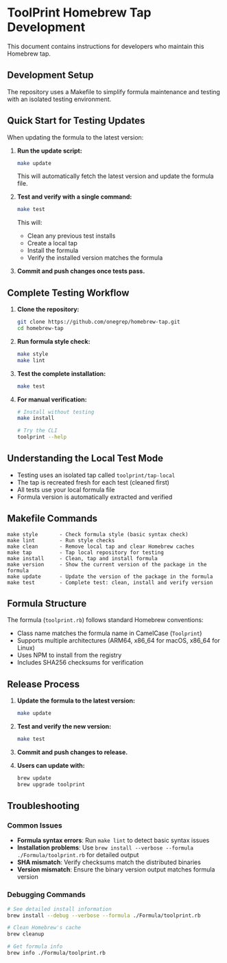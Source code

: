 # ToolPrint Homebrew Tap Development

This document contains instructions for developers who maintain this Homebrew tap.

## Development Setup

The repository uses a Makefile to simplify formula maintenance and testing with an isolated testing environment.

## Quick Start for Testing Updates

When updating the formula to the latest version:

1. **Run the update script:**
   ```bash
   make update
   ```
   This will automatically fetch the latest version and update the formula file.

2. **Test and verify with a single command:**
   ```bash
   make test
   ```
   
   This will:
   - Clean any previous test installs
   - Create a local tap
   - Install the formula
   - Verify the installed version matches the formula

3. **Commit and push changes once tests pass.**

## Complete Testing Workflow

1. **Clone the repository:**
   ```bash
   git clone https://github.com/onegrep/homebrew-tap.git
   cd homebrew-tap
   ```

2. **Run formula style check:**
   ```bash
   make style
   make lint
   ```

3. **Test the complete installation:**
   ```bash
   make test
   ```

4. **For manual verification:**
   ```bash
   # Install without testing
   make install
   
   # Try the CLI
   toolprint --help
   ```

## Understanding the Local Test Mode

- Testing uses an isolated tap called `toolprint/tap-local`
- The tap is recreated fresh for each test (cleaned first)
- All tests use your local formula file
- Formula version is automatically extracted and verified

## Makefile Commands

```
make style       - Check formula style (basic syntax check)
make lint        - Run style checks
make clean       - Remove local tap and clear Homebrew caches
make tap         - Tap local repository for testing
make install     - Clean, tap and install formula
make version     - Show the current version of the package in the formula
make update      - Update the version of the package in the formula
make test        - Complete test: clean, install and verify version
```

## Formula Structure

The formula (`toolprint.rb`) follows standard Homebrew conventions:

- Class name matches the formula name in CamelCase (`Toolprint`)
- Supports multiple architectures (ARM64, x86_64 for macOS, x86_64 for Linux)
- Uses NPM to install from the registry
- Includes SHA256 checksums for verification

## Release Process

1. **Update the formula to the latest version:**
   ```bash
   make update
   ```

2. **Test and verify the new version:**
   ```bash
   make test
   ```

3. **Commit and push changes to release.**

4. **Users can update with:**
   ```bash
   brew update
   brew upgrade toolprint
   ```

## Troubleshooting

### Common Issues

- **Formula syntax errors**: Run `make lint` to detect basic syntax issues
- **Installation problems**: Use `brew install --verbose --formula ./Formula/toolprint.rb` for detailed output
- **SHA mismatch**: Verify checksums match the distributed binaries
- **Version mismatch**: Ensure the binary version output matches formula version

### Debugging Commands

```bash
# See detailed install information
brew install --debug --verbose --formula ./Formula/toolprint.rb

# Clean Homebrew's cache
brew cleanup

# Get formula info
brew info ./Formula/toolprint.rb
``` 